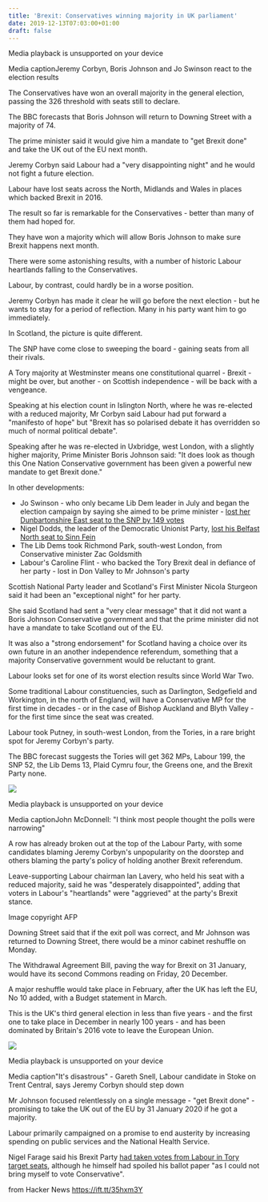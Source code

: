 ```yaml
---
title: 'Brexit: Conservatives winning majority in UK parliament'
date: 2019-12-13T07:03:00+01:00
draft: false
---
```


Media playback is unsupported on your device

Media captionJeremy Corbyn, Boris Johnson and Jo Swinson react to the election results

The Conservatives have won an overall majority in the general election, passing the 326 threshold with seats still to declare.

The BBC forecasts that Boris Johnson will return to Downing Street with a majority of 74.

The prime minister said it would give him a mandate to "get Brexit done" and take the UK out of the EU next month.

Jeremy Corbyn said Labour had a "very disappointing night" and he would not fight a future election.

Labour have lost seats across the North, Midlands and Wales in places which backed Brexit in 2016.

The result so far is remarkable for the Conservatives - better than many of them had hoped for.

They have won a majority which will allow Boris Johnson to make sure Brexit happens next month.

There were some astonishing results, with a number of historic Labour heartlands falling to the Conservatives.

Labour, by contrast, could hardly be in a worse position.

Jeremy Corbyn has made it clear he will go before the next election - but he wants to stay for a period of reflection. Many in his party want him to go immediately.

In Scotland, the picture is quite different.

The SNP have come close to sweeping the board - gaining seats from all their rivals.

A Tory majority at Westminster means one constitutional quarrel - Brexit - might be over, but another - on Scottish independence - will be back with a vengeance.

Speaking at his election count in Islington North, where he was re-elected with a reduced majority, Mr Corbyn said Labour had put forward a "manifesto of hope" but "Brexit has so polarised debate it has overridden so much of normal political debate".

Speaking after he was re-elected in Uxbridge, west London, with a slightly higher majority, Prime Minister Boris Johnson said: "It does look as though this One Nation Conservative government has been given a powerful new mandate to get Brexit done."

In other developments:

*   Jo Swinson - who only became Lib Dem leader in July and began the election campaign by saying she aimed to be prime minister - [lost her Dunbartonshire East seat to the SNP by 149 votes](https://tinyurl.com/rc92z5d)
*   Nigel Dodds, the leader of the Democratic Unionist Party, [lost his Belfast North seat to Sinn Fein](https://tinyurl.com/wels4pq)
*   The Lib Dems took Richmond Park, south-west London, from Conservative minister Zac Goldsmith
*   Labour's Caroline Flint - who backed the Tory Brexit deal in defiance of her party - lost in Don Valley to Mr Johnson's party

Scottish National Party leader and Scotland's First Minister Nicola Sturgeon said it had been an "exceptional night" for her party.

She said Scotland had sent a "very clear message" that it did not want a Boris Johnson Conservative government and that the prime minister did not have a mandate to take Scotland out of the EU.

It was also a "strong endorsement" for Scotland having a choice over its own future in an another independence referendum, something that a majority Conservative government would be reluctant to grant.

Labour looks set for one of its worst election results since World War Two.

Some traditional Labour constituencies, such as Darlington, Sedgefield and Workington, in the north of England, will have a Conservative MP for the first time in decades - or in the case of Bishop Auckland and Blyth Valley - for the first time since the seat was created.

Labour took Putney, in south-west London, from the Tories, in a rare bright spot for Jeremy Corbyn's party.

The BBC forecast suggests the Tories will get 362 MPs, Labour 199, the SNP 52, the Lib Dems 13, Plaid Cymru four, the Greens one, and the Brexit Party none.

![](https://ichef.bbci.co.uk/images/ic/720x405/p07xqfjs.jpg)

Media playback is unsupported on your device

Media captionJohn McDonnell: "I think most people thought the polls were narrowing"

A row has already broken out at the top of the Labour Party, with some candidates blaming Jeremy Corbyn's unpopularity on the doorstep and others blaming the party's policy of holding another Brexit referendum.

Leave-supporting Labour chairman Ian Lavery, who held his seat with a reduced majority, said he was "desperately disappointed", adding that voters in Labour's "heartlands" were "aggrieved" at the party's Brexit stance.

Image copyright AFP

Downing Street said that if the exit poll was correct, and Mr Johnson was returned to Downing Street, there would be a minor cabinet reshuffle on Monday.

The Withdrawal Agreement Bill, paving the way for Brexit on 31 January, would have its second Commons reading on Friday, 20 December.

A major reshuffle would take place in February, after the UK has left the EU, No 10 added, with a Budget statement in March.

This is the UK's third general election in less than five years - and the first one to take place in December in nearly 100 years - and has been dominated by Britain's 2016 vote to leave the European Union.

![](https://ichef.bbci.co.uk/images/ic/720x405/p07xqmsb.jpg)

Media playback is unsupported on your device

Media caption"It's disastrous" - Gareth Snell, Labour candidate in Stoke on Trent Central, says Jeremy Corbyn should step down

Mr Johnson focused relentlessly on a single message - "get Brexit done" - promising to take the UK out of the EU by 31 January 2020 if he got a majority.

Labour primarily campaigned on a promise to end austerity by increasing spending on public services and the National Health Service.

Nigel Farage said his Brexit Party [had taken votes from Labour in Tory target seats](https://tinyurl.com/vklcut7), although he himself had spoiled his ballot paper "as I could not bring myself to vote Conservative".

  
  
from Hacker News https://ift.tt/35hxm3Y